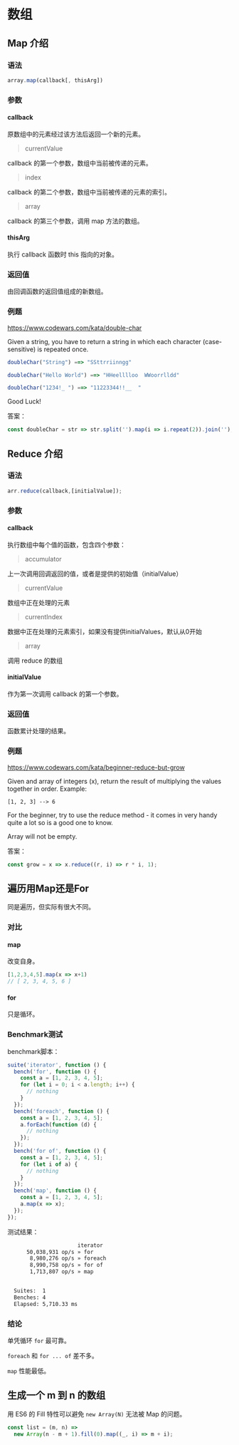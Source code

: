 # 数组

<!-- toc -->

## Map 介绍

### 语法

```js
array.map(callback[, thisArg])
```

### 参数

#### callback

原数组中的元素经过该方法后返回一个新的元素。

> currentValue

callback 的第一个参数，数组中当前被传递的元素。

> index

callback 的第二个参数，数组中当前被传递的元素的索引。

> array

callback 的第三个参数，调用 map 方法的数组。

#### thisArg

执行 callback 函数时 this 指向的对象。

### 返回值

由回调函数的返回值组成的新数组。

### 例题

<https://www.codewars.com/kata/double-char>

Given a string, you have to return a string in which each character (case-sensitive) is repeated once.

```js
doubleChar("String") ==> "SSttrriinngg"

doubleChar("Hello World") ==> "HHeelllloo  WWoorrlldd"

doubleChar("1234!_ ") ==> "11223344!!__  "
```

Good Luck!

答案：

```js
const doubleChar = str => str.split('').map(i => i.repeat(2)).join('');
```


## Reduce 介绍

### 语法

```js
arr.reduce(callback,[initialValue]);
```

### 参数

#### callback

执行数组中每个值的函数，包含四个参数：

> accumulator

上一次调用回调返回的值，或者是提供的初始值（initialValue）

> currentValue

数组中正在处理的元素

> currentIndex

数据中正在处理的元素索引，如果没有提供initialValues，默认从0开始

> array

调用 reduce 的数组

#### initialValue

作为第一次调用 callback 的第一个参数。

### 返回值

函数累计处理的结果。

### 例题

<https://www.codewars.com/kata/beginner-reduce-but-grow>

Given and array of integers (x), return the result of multiplying the values together in order. Example:

```
[1, 2, 3] --> 6
```

For the beginner, try to use the reduce method - it comes in very handy quite a lot so is a good one to know.

Array will not be empty.

答案：

```js
const grow = x => x.reduce((r, i) => r * i, 1);
```


## 遍历用Map还是For

同是遍历，但实际有很大不同。

### 对比

#### map

改变自身。

```js
[1,2,3,4,5].map(x => x+1)
// [ 2, 3, 4, 5, 6 ]
```

#### for

只是循环。

### Benchmark测试

benchmark脚本：

```js
suite('iterator', function () {
  bench('for', function () {
    const a = [1, 2, 3, 4, 5];
    for (let i = 0; i < a.length; i++) {
      // nothing
    }
  });
  bench('foreach', function () {
    const a = [1, 2, 3, 4, 5];
    a.forEach(function (d) {
      // nothing
    });
  });
  bench('for of', function () {
    const a = [1, 2, 3, 4, 5];
    for (let i of a) {
      // nothing
    }
  });
  bench('map', function () {
    const a = [1, 2, 3, 4, 5];
    a.map(x => x);
  });
});
```

测试结果：

```bash
                      iterator
      50,038,931 op/s » for
       8,980,276 op/s » foreach
       8,990,758 op/s » for of
       1,713,807 op/s » map


  Suites:  1
  Benches: 4
  Elapsed: 5,710.33 ms
```

### 结论

单凭循环 `for` 最可靠。

`foreach` 和 `for ... of` 差不多。

`map` 性能最低。

## 生成一个 m 到 n 的数组

用 ES6 的 Fill 特性可以避免 `new Array(N)` 无法被 Map 的问题。

```js
const list = (m, n) =>
  new Array(n - m + 1).fill(0).map((_, i) => m + i);
```
